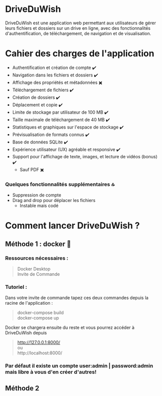 # DriveDuWish
DriveDuWish est une application web permettant aux utilisateurs de gérer leurs fichiers et dossiers sur un drive en ligne, avec des fonctionnalités d'authentification, de téléchargement, de navigation et de visualisation.


# Cahier des charges de l'application

* Authentification et création de compte ✔️
* Navigation dans les fichiers et dossiers ✔️
* Affichage des propriétés et métadonnées ✖️
* Téléchargement de fichiers ✔️
* Création de dossiers ✔️
* Déplacement et copie ✔️
* Limite de stockage par utilisateur de 100 MB ✔️
* Taille maximale de téléchargement de 40 MB ✔️
* Statistiques et graphiques sur l'espace de stockage ✔️
* Prévisualisation de formats connus ✔️
* Base de données SQLite ✔️
* Expérience utilisateur (UX) agréable et responsive ✔️
* Support pour l'affichage de texte, images, et lecture de vidéos (bonus) ✔️
  * Sauf PDF ✖️

### Quelques fonctionnalités supplémentaires 🔝
* Suppression de compte
* Drag and drop pour déplacer les fichiers
  * Instable mais codé

# Comment lancer DriveDuWish ?

## Méthode 1 : docker 🐬

### Ressources nécessaires :
>Docker Desktop <br>
>Invite de Commande

### Tutoriel :
Dans votre invite de commande tapez ces deux commandes depuis la racine de l'application :
>docker-compose build <br>
>docker-compose up

Docker se chargera ensuite du reste et vous pourrez accéder à DriveDuWish depuis<br>
>http://127.0.0.1:8000/<br>
ou<br>
>http://localhost:8000/

### Par défaut il existe un compte user:admin | password:admin mais libre à vous d'en créer d'autres! 

## Méthode 2

